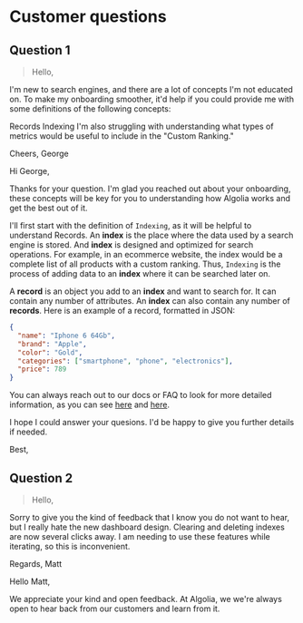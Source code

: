 # Customer questions

## Question 1

> Hello,

I'm new to search engines, and there are a lot of concepts I'm not educated on. To make my onboarding smoother, it'd help if you could provide me with some definitions of the following concepts:

Records
Indexing
I'm also struggling with understanding what types of metrics would be useful to include in the "Custom Ranking."

Cheers, George

Hi George,

Thanks for your question. I'm glad you reached out about your onboarding, these concepts will be key for you to understanding how Algolia works and get the best out of it.

I'll first start with the definition of `Indexing`, as it will be helpful to understand Records. An **index** is the place where the data used by a search engine is stored. And **index** is designed and optimized for search operations. For example, in an ecommerce website, the index would be a complete list of all products with a custom ranking. Thus, `Indexing` is the process of adding data to an **index** where it can be searched later on.

A **record** is an object you add to an **index** and want to search for. It can contain any number of attributes. An **index** can also contain any number of **records**. Here is an example of a record, formatted in JSON:

```json
{
  "name": "Iphone 6 64Gb",
  "brand": "Apple",
  "color": "Gold",
  "categories": ["smartphone", "phone", "electronics"],
  "price": 789
}
```

You can always reach out to our docs or FAQ to look for more detailed information, as you can see [here](https://www.algolia.com/doc/faq/basics/what-is-an-index/) and [here](https://www.algolia.com/doc/faq/basics/what-is-a-record/).

I hope I could answer your quesions. I'd be happy to give you further details if needed.

Best,

## Question 2

> Hello,

Sorry to give you the kind of feedback that I know you do not want to hear, but I really hate the new dashboard design. Clearing and deleting indexes are now several clicks away. I am needing to use these features while iterating, so this is inconvenient.

Regards, Matt

Hello Matt,

We appreciate your kind and open feedback. At Algolia, we we're always open to hear back from our customers and learn from it.